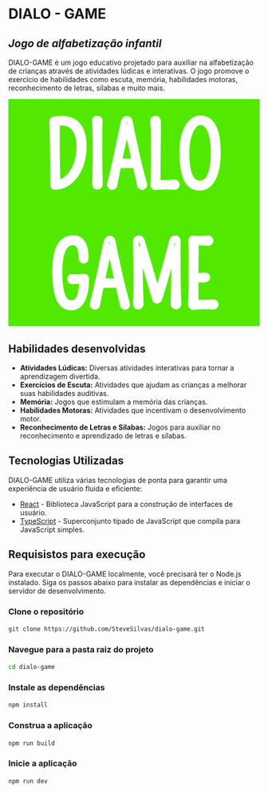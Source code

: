 # DIALO - GAME
## _Jogo de alfabetização infantil_

DIALO-GAME é um jogo educativo projetado para auxiliar na alfabetização de crianças através de atividades lúdicas e interativas. O jogo promove o exercício de habilidades como escuta, memória, habilidades motoras, reconhecimento de letras, sílabas e muito mais.

![Logo](https://github.com/SteveSilvas/dialo-game/blob/master/src/assets/logo.png?raw=true)

## Habilidades desenvolvidas

- **Atividades Lúdicas:** Diversas atividades interativas para tornar a aprendizagem divertida.
- **Exercícios de Escuta:** Atividades que ajudam as crianças a melhorar suas habilidades auditivas.
- **Memória:** Jogos que estimulam a memória das crianças.
- **Habilidades Motoras:** Atividades que incentivam o desenvolvimento motor.
- **Reconhecimento de Letras e Sílabas:** Jogos para auxiliar no reconhecimento e aprendizado de letras e sílabas.

## Tecnologias Utilizadas

DIALO-GAME utiliza várias tecnologias de ponta para garantir uma experiência de usuário fluida e eficiente:

- [React](https://reactjs.org/) - Biblioteca JavaScript para a construção de interfaces de usuário.
- [TypeScript](https://www.typescriptlang.org/) - Superconjunto tipado de JavaScript que compila para JavaScript simples.

## Requisistos para execução

Para executar o DIALO-GAME localmente, você precisará ter o Node.js instalado. Siga os passos abaixo para instalar as dependências e iniciar o servidor de desenvolvimento.

### Clone o repositório

```sh
git clone https://github.com/SteveSilvas/dialo-game.git
```
### Navegue para a pasta raiz do projeto
```sh
cd dialo-game
```

### Instale as dependências

```sh
npm install
```
### Construa a aplicação

```sh
npm run build
```
### Inicie a aplicação
```sh
npm run dev
```